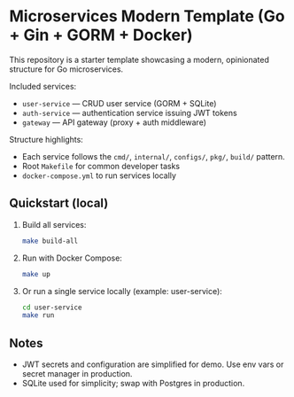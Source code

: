 # Microservices Modern Template (Go + Gin + GORM + Docker)

This repository is a starter template showcasing a modern, opinionated structure for Go microservices.

Included services:
- `user-service` — CRUD user service (GORM + SQLite)
- `auth-service` — authentication service issuing JWT tokens
- `gateway` — API gateway (proxy + auth middleware)

Structure highlights:
- Each service follows the `cmd/`, `internal/`, `configs/`, `pkg/`, `build/` pattern.
- Root `Makefile` for common developer tasks
- `docker-compose.yml` to run services locally

## Quickstart (local)
1. Build all services:
   ```bash
   make build-all
   ```

2. Run with Docker Compose:
   ```bash
   make up
   ```

3. Or run a single service locally (example: user-service):
   ```bash
   cd user-service
   make run
   ```

## Notes
- JWT secrets and configuration are simplified for demo. Use env vars or secret manager in production.
- SQLite used for simplicity; swap with Postgres in production.
